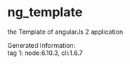 # ng_template
the Template of angularJs 2 application

Generated Information:  
tag 1: node:6.10.3, cli:1.6.7  
